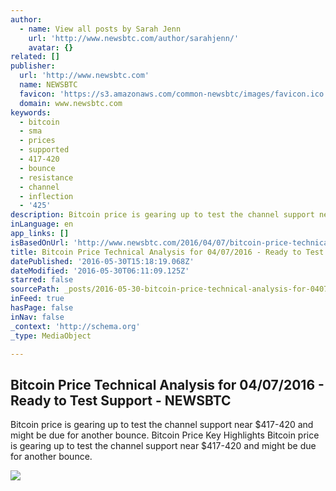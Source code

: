 ```yaml
---
author:
  - name: View all posts by Sarah Jenn
    url: 'http://www.newsbtc.com/author/sarahjenn/'
    avatar: {}
related: []
publisher:
  url: 'http://www.newsbtc.com'
  name: NEWSBTC
  favicon: 'https://s3.amazonaws.com/common-newsbtc/images/favicon.ico'
  domain: www.newsbtc.com
keywords:
  - bitcoin
  - sma
  - prices
  - supported
  - 417-420
  - bounce
  - resistance
  - channel
  - inflection
  - '425'
description: Bitcoin price is gearing up to test the channel support near $417-420 and might be due for another bounce. Bitcoin Price Key Highlights Bitcoin price is gearing up to test the channel support near $417-420 and might be due for another bounce.
inLanguage: en
app_links: []
isBasedOnUrl: 'http://www.newsbtc.com/2016/04/07/bitcoin-price-technical-analysis-04072016-ready-test-support/'
title: Bitcoin Price Technical Analysis for 04/07/2016 - Ready to Test Support - NEWSBTC
datePublished: '2016-05-30T15:18:19.068Z'
dateModified: '2016-05-30T06:11:09.125Z'
starred: false
sourcePath: _posts/2016-05-30-bitcoin-price-technical-analysis-for-04072016-ready-to-t.md
inFeed: true
hasPage: false
inNav: false
_context: 'http://schema.org'
_type: MediaObject

---
```

<article style=""><h1>Bitcoin Price Technical Analysis for 04/07/2016 - Ready to Test Support - NEWSBTC</h1><p>Bitcoin price is gearing up to test the channel support near $417-420 and might be due for another bounce. Bitcoin Price Key Highlights Bitcoin price is gearing up to test the channel support near $417-420 and might be due for another bounce.</p><img src="http://s3.amazonaws.com/main-newsbtc-images/2016/04/07030139/160407_btcusd.png" /></article>
